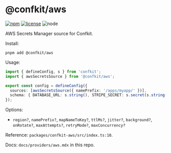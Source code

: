 # @confkit/aws

[![npm](https://img.shields.io/npm/v/%40confkit%2Faws)](https://www.npmjs.com/package/@confkit/aws) [![license](https://img.shields.io/badge/license-MIT-blue)](https://github.com/alexdotpink/confkit/blob/main/LICENSE) ![node](https://img.shields.io/badge/node-%3E%3D18-brightgreen)

AWS Secrets Manager source for Confkit.

Install:

```
pnpm add @confkit/aws
```

Usage:

```ts
import { defineConfig, s } from 'confkit';
import { awsSecretsSource } from '@confkit/aws';

export const config = defineConfig({
  sources: [awsSecretsSource({ namePrefix: '/apps/myapp/' })],
  schema: { DATABASE_URL: s.string(), STRIPE_SECRET: s.secret(s.string()) },
});
```

Options:

- `region?`, `namePrefix?`, `mapNameToKey?`, `ttlMs?`, `jitter?`, `background?`, `onRotate?`, `maxAttempts?`, `retryMode?`, `maxConcurrency?`

Reference: `packages/confkit-aws/src/index.ts:10`.

Docs: `docs/providers/aws.mdx` in this repo.
